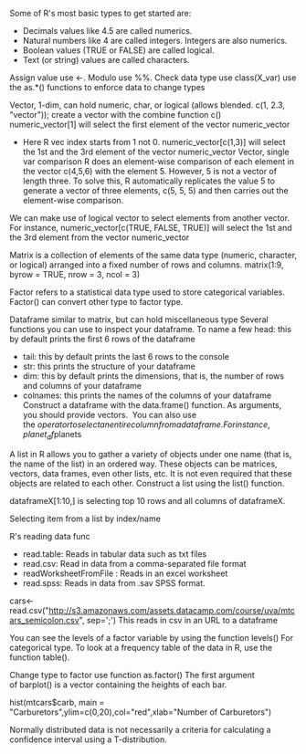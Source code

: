 Some of R's most basic types to get started are:
  * Decimals values like 4.5 are called numerics.
  * Natural numbers like 4 are called integers. Integers are also numerics.
  * Boolean values (TRUE or FALSE) are called logical.
  * Text (or string) values are called characters.

Assign value use <-.
Modulo use %%.
Check data type use class(X_var)
use the as.*() functions to enforce data to change types

Vector, 1-dim, can hold numeric, char, or logical (allows blended. c(1, 2.3, "vector")); 
create a vector with the combine function c()
numeric_vector[1] will select the first element of the vector numeric_vector
  * Here R vec index starts from 1 not 0.
numeric_vector[c(1,3)] will select the 1st and the 3rd element of the vector numeric_vector
Vector, single var comparison R does an element-wise comparison of each element in the vector c(4,5,6) with the element 5. However, 5 is not a vector of length three. To solve this, R automatically replicates the value 5 to generate a vector of three elements, c(5, 5, 5) and then carries out the element-wise comparison.


We can make use of logical vector to select elements from another vector. For instance, numeric_vector[c(TRUE, FALSE, TRUE)] will select the 1st and the 3rd element from the vector numeric_vector

Matrix is a collection of elements of the same data type (numeric, character, or logical) arranged into a fixed number of rows and columns. matrix(1:9, byrow = TRUE, nrow = 3, ncol = 3)

Factor refers to a statistical data type used to store categorical variables.
Factor() can convert other type to factor type.

Dataframe similar to matrix, but can hold miscellaneous type
Several functions you can use to inspect your dataframe. To name a few
  head: this by default prints the first 6 rows of the dataframe
  * tail: this by default prints the last 6 rows to the console
  * str: this prints the structure of your dataframe
  * dim: this by default prints the dimensions, that is, the number of rows and columns of your dataframe
  * colnames: this prints the names of the columns of your dataframe
Construct a dataframe with the data.frame() function. As arguments, you should provide vectors. 
You can also use the $ operator to select an entire column from a dataframe. For instance, planet_df$planets

A list in R allows you to gather a variety of objects under one name (that is, the name of the list) in an ordered way. These objects can be matrices, vectors, data frames, even other lists, etc. It is not even required that these objects are related to each other. 
Construct a list using the list() function.

dataframeX[1:10,] is selecting top 10 rows and all columns of dataframeX.

Selecting item from a list by index/name

R's reading data func
  * read.table: Reads in tabular data such as txt files
  * read.csv: Read in data from a comma-separated file format
  * readWorksheetFromFile : Reads in an excel worksheet
  * read.spss: Reads in data from .sav SPSS format.

cars<-read.csv("http://s3.amazonaws.com/assets.datacamp.com/course/uva/mtcars_semicolon.csv", sep=';')
This reads in csv in an URL to a dataframe

You can see the levels of a factor variable by using the function levels()
  For categorical type.
To look at a frequency table of the data in R, use the function table().

Change type to factor use function as.factor()
The first argument of barplot() is a vector containing the heights of each bar. 

hist(mtcars$carb, main = "Carburetors",ylim=c(0,20),col="red",xlab="Number of Carburetors")

Normally distributed data is not necessarily a criteria for calculating a confidence interval using a T-distribution.
